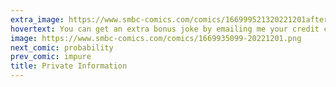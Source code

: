 ```yaml
---
extra_image: https://www.smbc-comics.com/comics/166999521320221201after.png
hovertext: You can get an extra bonus joke by emailing me your credit card information.
image: https://www.smbc-comics.com/comics/1669935099-20221201.png
next_comic: probability
prev_comic: impure
title: Private Information
---
```



